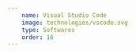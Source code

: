 ```yaml
---
    name: Visual Studio Code
    image: technologies/vscode.svg
    type: Softwares
    order: 16
---
```

